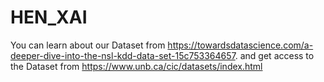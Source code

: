 # HEN_XAI

You can learn about our Dataset from https://towardsdatascience.com/a-deeper-dive-into-the-nsl-kdd-data-set-15c753364657.
and get access to the Dataset from https://www.unb.ca/cic/datasets/index.html



